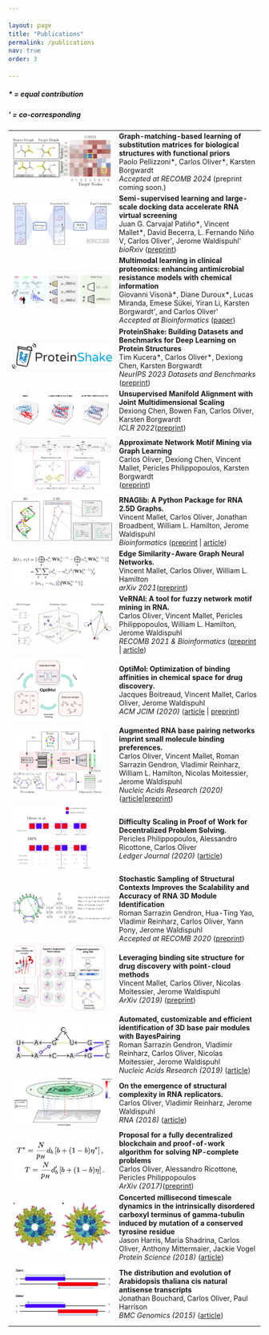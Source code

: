 ```yaml
---

layout: page
title: "Publications"
permalink: /publications
nav: true
order: 3

---
```


<head>

<style>
img {
border: 0px solid #787878;
    max-width: 200px;
    max-height: 130px;
}
#txt {
    font-size:11pt;
}

</style>
</head>

<h5>* = equal contribution</h5>
<h5>' = co-corresponding</h5>

<table>
  <tr>
    <td><img src="/assets/gmsm.png" id="fig"></td>
    <td><b>Graph-matching-based learning of substitution matrices for biological structures with functional priors</b><br>
	Paolo Pellizzoni*, Carlos Oliver*, Karsten Borgwardt <br>
	<i>Accepted at RECOMB 2024</i> (preprint coming soon.) </td>
  </tr>
  <tr>
    <td><img src="/assets/rnamigos2.png" id="fig"></td>
    <td><b>Semi-supervised learning and large-scale docking data accelerate RNA virtual screening</b><br>
	Juan G. Carvajal Pati&ntilde;o*, Vincent Mallet*, David Becerra, L. Fernando Ni&ntilde;o V, Carlos Oliver', Jerome Waldispuhl'<br>
	<i>bioRxiv</i> (<a href="https://www.biorxiv.org/content/10.1101/2023.11.23.568394v1.full.pdf+html">preprint</a>) </td>
  </tr>
  <tr>
    <td><img src="/assets/amr.png" id="fig"></td>
    <td><b>Multimodal learning in clinical proteomics: enhancing antimicrobial resistance models with chemical information</b><br>
	Giovanni Visonà*, Diane Duroux*, Lucas Miranda, Emese Sükei, Yiran Li, Karsten Borgwardt', and Carlos Oliver' <br>
	<i>Accepted at Bioinformatics</i>  (<a href="https://academic.oup.com/bioinformatics/article/39/12/btad717/7450077">paper</a>) </td>
  </tr>

  <tr>
    <td><img src="/assets/ps_logo.png" id="fig"></td>
    <td><b>ProteinShake: Building Datasets and Benchmarks for Deep Learning on Protein Structures</b> <br>
	Tim Kucera*, Carlos Oliver*, Dexiong Chen, Karsten Borgwardt <br>
	<i>NeurIPS 2023 Datasets and Benchmarks </i> (<a href="https://openreview.net/pdf?id=27vPcG4vKV">preprint</a>)</td>
  </tr>
  <tr>
    <td><img src="/assets/mds.png" id="fig"></td>
    <td><b>Unsupervised Manifold Alignment with Joint Multidimensional Scaling</b> <br>
	Dexiong Chen, Bowen Fan, Carlos Oliver, Karsten Borgwardt <br>
	<i>ICLR 2022</i>(<a href="https://arxiv.org/abs/2207.02968">preprint</a>)</td>
  </tr>
  <tr>
    <td><img src="/assets/motifiesta.png" id="fig"></td>
    <td><b>Approximate Network Motif Mining via Graph Learning </b> <br>
	Carlos Oliver, Dexiong Chen, Vincent Mallet, Pericles Philippopoulos, Karsten Borgwardt <br>
	(<a href="https://arxiv.org/abs/2206.01008">preprint</a>)</td>
  </tr>
  <tr>
    <td><img src="/assets/rgl_fig.png" id="fig"></td>
    <td><b>RNAGlib: A Python Package for RNA 2.5D Graphs. </b> <br>
	Vincent Mallet, Carlos Oliver, Jonathan Broadbent,  William L. Hamilton, Jerome Waldispuhl<br>
	<i> Bioinformatics </i>(<a href="https://arxiv.org/abs/2109.04434">preprint</a> | <a href="https://academic.oup.com/bioinformatics/article/38/5/1458/6462185?login=true">article</a>)</td>
  </tr>
  <tr>
    <td><img src="/assets/relattentional.png" id="fig"></td>
    <td><b>Edge Similarity-Aware Graph Neural Networks. </b> <br>
	Vincent Mallet, Carlos Oliver, William L. Hamilton<br>
	<i> arXiv 2021</i>(<a href="https://arxiv.org/abs/2109.09432">preprint</a>)</td>
  </tr>
  <tr>
    <td><img src="/assets/vernal.png" id="fig"></td>
    <td><b>VeRNAl: A tool for fuzzy network motif mining in RNA. </b> <br>
	Carlos Oliver, Vincent Mallet, Pericles Philippopoulos, William L. Hamilton, Jerome Waldispuhl<br>
	<i> RECOMB 2021 & Bioinformatics </i>(<a href="https://arxiv.org/abs/2009.00664">preprint</a> | <a href="https://academic.oup.com/bioinformatics/advance-article-abstract/doi/10.1093/bioinformatics/btab768/6428528?redirectedFrom=fulltext">article</a>)</td>
 </tr>
  <tr>
    <td><img src="/assets/optimol.png" id="fig"></td>
    <td><b>OptiMol: Optimization of binding affinities in chemical space for drug discovery. </b> <br>
	Jacques Boitreaud, Vincent Mallet, Carlos Oliver, Jerome Waldispuhl<br>
	<i> ACM JCIM (2020) </i>(<a href="https://pubs.acs.org/doi/10.1021/acs.jcim.0c00833">article</a> | <a href="https://www.biorxiv.org/content/10.1101/2020.05.23.112201v2">preprint</a>)</td>
  </tr> 

  <tr>
    <td><img src="/assets/rnamigos.png" id="fig"></td>
    <td><b>Augmented RNA base pairing networks imprint small molecule binding preferences. </b><br>
	Carlos Oliver, Vincent Mallet, Roman Sarrazin Gendron, Vladimir Reinharz, William L. Hamilton, Nicolas Moitessier, Jerome Waldispuhl <br>
	<i>Nucleic Acids Research (2020) </i> (<a href="https://academic.oup.com/nar/article/doi/10.1093/nar/gkaa583/5870337">article</a>|<a href="https://www.biorxiv.org/content/10.1101/701326v3">preprint</a>)</td>
  </tr>

  <tr>
    <td><img src="/assets/dips.png" id="fig"></td>
    <td><b>Difficulty Scaling in Proof of Work for Decentralized Problem Solving.</b><br>
	   Pericles Philippopoulos, Alessandro Ricottone, Carlos Oliver <br>
	   <i> Ledger Journal (2020) </i> (<a href="http://ledger.pitt.edu/ojs/ledger/article/view/194">article</a>)</td>
  </tr>

  <tr>
    <td><img src="/assets/bp2.png"></td>
    <td><b>Stochastic Sampling of Structural Contexts Improves the Scalability and Accuracy of RNA 3D Module Identification</b><br>
	   Roman Sarrazin Gendron, Hua-Ting Yao, Vladimir Reinharz, Carlos Oliver, Yann Pony, Jerome Waldispuhl<br>
	   <i> Accepted at RECOMB 2020</i> (<a href="https://www.biorxiv.org/content/biorxiv/early/2020/01/18/834762.full.pdf">preprint</a>) </td>
  </tr>

  <tr>
    <td><img src="/assets/tarlig.png"></td>
    <td><b>Leveraging binding site structure for drug discovery with point-cloud methods</b><br>
	   Vincent Mallet, Carlos Oliver, Nicolas Moitessier, Jerome Waldispuhl <br>
	   <i> ArXiv (2019) </i>(<a href="https://arxiv.org/pdf/1905.12033.pdf">preprint</a>) </td>
  </tr>

  <tr>
    <td><img src="/assets/bp1.png"></td>
    <td><b>Automated, customizable and efficient identification of 3D base pair modules with BayesPairing</b><br>
	   Roman Sarrazin Gendron, Vladimir Reinharz, Carlos Oliver, Nicolas Moitessier, Jerome Waldispuhl <br>
	   <i> Nucleic Acids Research (2019) </i>(<a href="https://academic.oup.com/nar/article/47/7/3321/5369007?searchresult=1">article</a>) </td>
   </tr>

  <tr>
    <td><img src="/assets/maternal.png"></td>
    <td><b>On the emergence of structural complexity in RNA replicators. </b><br>
	   Carlos Oliver, Vladimir Reinharz, Jerome Waldispuhl  <br>
	   <i> RNA (2018)  </i>(<a href="https://rnajournal.cshlp.org/content/25/12/1579.short">article</a>)</td>
   </tr>

  <tr>
    <td><img src="/assets/crick.png"></td>
    <td><b>Proposal for a fully decentralized blockchain and proof-of-work algorithm for solving NP-complete problems</b><br>
	   Carlos Oliver, Alessandro Ricottone, Pericles Philippopoulos <br>
	   <i> ArXiv (2017)</i>(<a href="https://arxiv.org/abs/1708.09419">preprint</a>)</td>
   </tr>

  <tr>
    <td><img src="/assets/tub.png"></td>
    <td><b>Concerted millisecond timescale dynamics in the intrinsically disordered carboxyl terminus of gamma‐tubulin induced by mutation of a conserved tyrosine residue</b><br>
	   Jason Harris, Maria Shadrina, Carlos Oliver, Anthony Mittermaier, Jackie Vogel <br>
	   <i> Protein Science (2018) </i>(<a href="https://onlinelibrary.wiley.com/doi/full/10.1002/pro.3345">article</a>)</td>
   </tr>

  <tr>
    <td><img src="/assets/cisnat.png"></td>
    <td><b>The distribution and evolution of Arabidopsis thaliana cis natural antisense transcripts</b><br>
	   Jonathan Bouchard, Carlos Oliver, Paul Harrison <br>
	   <i> BMC Genomics (2015) </i>(<a href="https://link.springer.com/article/10.1186/s12864-015-1587-0">article</a>)</td>
   </tr>
</table>

<!--Other:-->

<!--* Ph.D. Comprehensive Exam Literature Review ([PDF]({{ site.url  }}/assets/review_cgo.pdf))-->
<!--* M.Sc. Thesis ([PDF]({{ site.url   }}/assets/msc_thesis.pdf))-->
